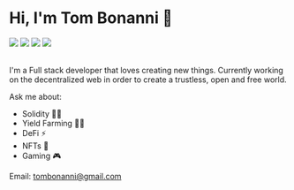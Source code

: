<h1>Hi, I'm Tom Bonanni 👋</h1>
<a href="https://medium.com/@tombonanni"><img src="https://img.shields.io/badge/Medium-12100E?style=&logo=medium&logoColor=white"></a>
<a href="https://www.hackerrank.com/Journal"><img src="https://img.shields.io/badge/-Hackerrank-2EC866?style=&logo=HackerRank&logoColor=white"></a>
<a href="https://www.linkedin.com/in/tombonanni"><img src="https://img.shields.io/badge/LinkedIn-0077B5?style=&logo=linkedin&logoColor=white"></a>
<a href="https://stackoverflow.com/users/5037729/tom"><img src="https://img.shields.io/badge/Stack_Overflow-FE7A16?style=&logo=stack-overflow&logoColor=white"></a>
<br />
<br />
<p>I'm a Full stack developer that loves creating new things. Currently working on the decentralized web in order to create a trustless, open and free world.</p>

Ask me about:
- Solidity 👨‍💻
- Yield Farming 🧑‍🌾
- DeFi ⚡
- NFTs 💎
- Gaming 🎮

Email: tombonanni@gmail.com
